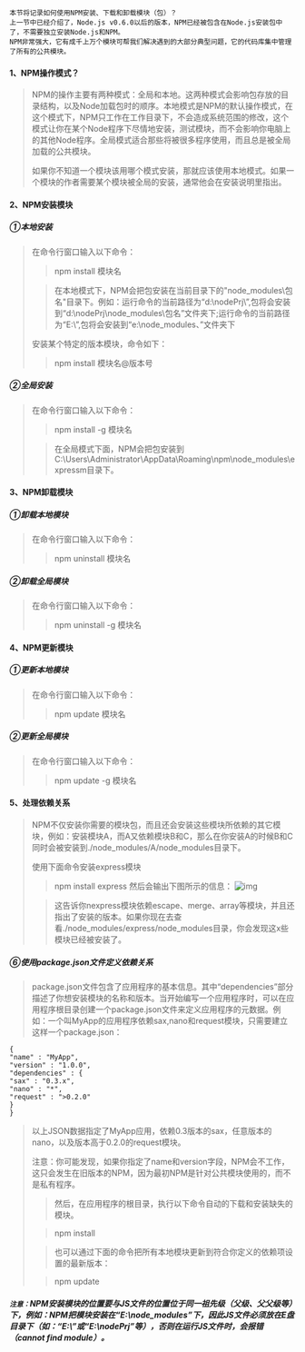     本节将记录如何使用NPM安装、下载和卸载模块（包）？
    上一节中已经介绍了，Node.js v0.6.0以后的版本，NPM已经被包含在Node.js安装包中了，不需要独立安装Node.js和NPM。
    NPM非常强大，它有成千上万个模块可帮我们解决遇到的大部分典型问题，它的代码库集中管理了所有的公共模块。
#### 1、NPM操作模式？
> NPM的操作主要有两种模式：全局和本地。这两种模式会影响包存放的目录结构，以及Node加载包时的顺序。本地模式是NPM的默认操作模式，在这个模式下，NPM只工作在工作目录下，不会造成系统范围的修改，这个模式让你在某个Node程序下尽情地安装，测试模块，而不会影响你电脑上的其他Node程序。全局模式适合那些将被很多程序使用，而且总是被全局加载的公共模块。
>
> 如果你不知道一个模块该用哪个模式安装，那就应该使用本地模式。如果一个模块的作者需要某个模块被全局的安装，通常他会在安装说明里指出。
#### 2、NPM安装模块
##### ①本地安装
> 在命令行窗口输入以下命令：
>
> > npm install 模块名
>
> > 在本地模式下，NPM会把包安装在当前目录下的"node_modules\包名"目录下。例如：运行命令的当前路径为“d:\nodePrj\”,包将会安装到“d:\nodePrj\node_modules\包名”文件夹下;运行命令的当前路径为“E:\”,包将会安装到“e:\node_modules、”文件夹下
>
> 安装某个特定的版本模块，命令如下：
>
> > npm install 模块名@版本号
##### ②全局安装
> 在命令行窗口输入以下命令：
>
> > npm install -g 模块名
>
> >在全局模式下面，NPM会把包安装到C:\Users\Administrator\AppData\Roaming\npm\node_modules\expressm目录下。
>
#### 3、NPM卸载模块
##### ①卸载本地模块
> 在命令行窗口输入以下命令：
>
> > npm uninstall 模块名
##### ②卸载全局模块
> 在命令行窗口输入以下命令：
>
> > npm uninstall -g 模块名
#### 4、NPM更新模块
##### ①更新本地模块
> 在命令行窗口输入以下命令：
>
> > npm update 模块名
##### ②更新全局模块
> 在命令行窗口输入以下命令：
> 
> > npm update -g 模块名
#### 5、处理依赖关系
> NPM不仅安装你需要的模块包，而且还会安装这些模块所依赖的其它模块，例如：安装模块A，而A又依赖模块B和C，那么在你安装A的时候B和C同时会被安装到./node_modules/A/node_modules目录下。
> 
> 使用下面命令安装express模块
>
> > npm install express
> > 然后会输出下图所示的信息：
![img](https://github.com/xiaomaer/learn_Node.js/blob/master/lesson3/1.png)
>
> > 这告诉你nexpress模块依赖escape、merge、array等模块，并且还指出了安装的版本。如果你现在去查看./node_modules/express/node_modules目录，你会发现这x些模块已经被安装了。
##### ⑥使用package.json文件定义依赖关系
> package.json文件包含了应用程序的基本信息。其中“dependencies”部分描述了你想安装模块的名称和版本。当开始编写一个应用程序时，可以在应用程序根目录创建一个package.json文件来定义应用程序的元数据。例如：一个叫MyApp的应用程序依赖sax,nano和request模块，只需要建立这样一个package.json：
>
    {  
    "name" : "MyApp", 
    "version" : "1.0.0", 
    "dependencies" : { 
    "sax" : "0.3.x", 
    "nano" : "*", 
    "request" : ">0.2.0" 
    } 
    }
> 以上JSON数据指定了MyApp应用，依赖0.3版本的sax，任意版本的nano，以及版本高于0.2.0的request模块。
>
> 注意：你可能发现，如果你指定了name和version字段，NPM会不工作，这只会发生在旧版本的NPM，因为最初NPM是针对公共模块使用的，而不是私有程序。
>
> > 然后，在应用程序的根目录，执行以下命令自动的下载和安装缺失的模块。
>
> > npm install
>
> >也可以通过下面的命令把所有本地模块更新到符合你定义的依赖项设置的最新版本：
>
> >npm update
>
##### `注意：`NPM安装模块的位置要与JS文件的位置位于同一祖先级（父级、父父级等）下，例如：NPM把模块安装在“E:\node_modules”下，因此JS文件必须放在E盘目录下（如：“E:\”或“E:\nodePrj”等），否则在运行JS文件时，会报错（cannot find module）。

